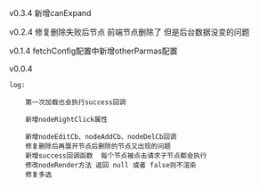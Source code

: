 


v0.3.4
    新增canExpand


v0.2.4
    修复删除失败后节点 前端节点删除了 但是后台数据没变的问题

v0.1.4
    fetchConfig配置中新增otherParmas配置

v0.0.4

    log:

        第一次加载也会执行success回调

        新增nodeRightClick属性

        新增nodeEditCb、nodeAddCb、nodeDelCb回调
        修复删除后再展开节点后删除的节点又出现的问题
        新增success回调函数  每个节点被点击请求子节点都会执行
        修改nodeRender方法 返回 null 或者 false则不渲染
        修复多选

    